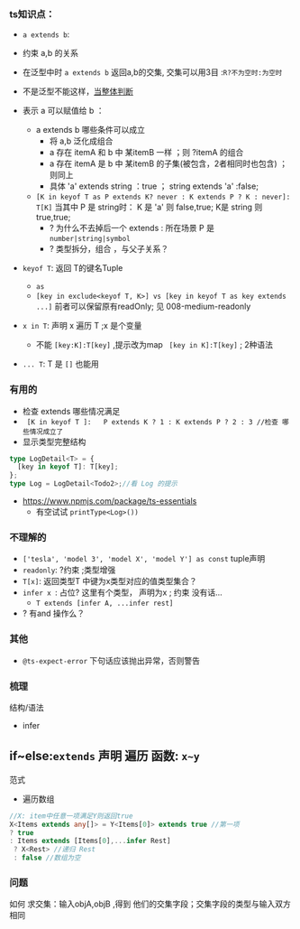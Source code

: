 ### ts知识点：
- ` a extends b `: 
 - 约束  a,b 的关系
 - 在泛型中时 `a extends b` 返回a,b的交集, 交集可以用3目 :`R?不为空时:为空时`
  - 不是泛型不能这样，[当整体判断](https://github.com/type-challenges/type-challenges/issues/54)
  - 表示 a 可以赋值给 b ：
    - a extends b 哪些条件可以成立
      - 将 a,b 泛化成组合
      - a 存在 itemA 和 b 中 某itemB 一样 ；则 ?itemA 的组合
      - a 存在 itemA 是 b 中 某itemB 的子集(被包含，2者相同时也包含) ； 则同上
      - 具体 'a' extends string ：true ；  string  extends 'a' :false;
    - `[K in keyof T as P extends K? never : K extends P ? K : never]: T[K]` 当其中 P 是 string时： K 是 'a' 则 false,true; K是 string 则 true,true;
      - ? 为什么不去掉后一个 extends : 所在场景 P 是 `number|string|symbol`
      - ? 类型拆分，组合 ，与父子关系？

- `keyof T`:  返回 T的键名Tuple
  - `as`
   - `[key in exclude<keyof T, K>] vs [key in keyof T as key extends ...]` 前者可以保留原有readOnly; 见 008-medium-readonly
- `x in T`: 声明 x  遍历 T ;x 是个变量
  - 不能 `[key:K]:T[key]` ,提示改为map ` [key in K]:T[key]` ; 2种语法
- `... T`: T 是 `[]` 也能用


### 有用的
- 检查 extends 哪些情况满足
 - ` [K in keyof T ]:   P extends K ? 1 : K extends P ? 2 : 3 //检查 哪些情况成立了`
- 显示类型完整结构
```ts
type LogDetail<T> = {
  [key in keyof T]: T[key];
};
type Log = LogDetail<Todo2>;//看 Log 的提示
```

- https://www.npmjs.com/package/ts-essentials
  - 有空试试 `printType<Log>())`

### 不理解的
- `['tesla', 'model 3', 'model X', 'model Y'] as const` tuple声明
- `readonly`: ?约束 ;类型增强
- `T[x]`: 返回类型T 中键为x类型对应的值类型集合？
- `infer x `: 占位? 这里有个类型， 声明为x ; 约束 没有话...
  - `T extends [infer A, ...infer rest]`
- ? 有and 操作么？

### 其他
- `@ts-expect-error` 下句话应该抛出异常，否则警告


### 梳理
结构/语法
- infer

if~else:`extends`
声明
遍历
函数: `x~y`
- 

范式
- 遍历数组
```ts
//X: item中任意一项满足Y则返回true
X<Items extends any[]> = Y<Items[0]> extends true //第一项
? true
: Items extends [Items[0],...infer Rest]
 ? X<Rest> //递归 Rest
 : false //数组为空

```


### 问题
如何 求交集：输入objA,objB ,得到 他们的交集字段；交集字段的类型与输入双方相同